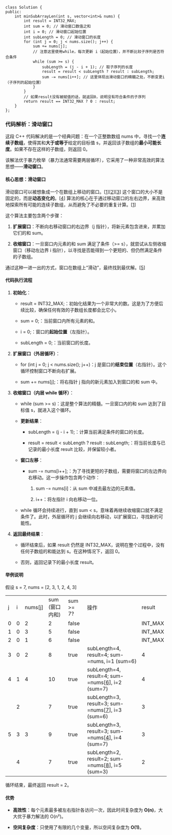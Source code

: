 ```
class Solution {
public:
    int minSubArrayLen(int s, vector<int>& nums) {
        int result = INT32_MAX;
        int sum = 0; // 滑动窗口数值之和
        int i = 0; // 滑动窗口起始位置
        int subLength = 0; // 滑动窗口的长度
        for (int j = 0; j < nums.size(); j++) {
            sum += nums[j];
            // 注意这里使用while，每次更新 i（起始位置），并不断比较子序列是否符合条件
            while (sum >= s) {
                subLength = (j - i + 1); // 取子序列的长度
                result = result < subLength ? result : subLength;
                sum -= nums[i++]; // 这里体现出滑动窗口的精髓之处，不断变更i（子序列的起始位置）
            }
        }
        // 如果result没有被赋值的话，就返回0，说明没有符合条件的子序列
        return result == INT32_MAX ? 0 : result;
    }
};
```

### 代码解析：滑动窗口

这段 C++ 代码解决的是一个经典问题：在一个正整数数组 nums 中，寻找一个**连续子数组**，使得其和**大于或等于**给定的目标值 s，并返回该子数组的**最小可能长度**。如果不存在这样的子数组，则返回 0。

该解法优于暴力枚举（暴力法通常需要两层循环），它采用了一种非常高效的算法思想——**滑动窗口**。

#### 核心思想：滑动窗口

滑动窗口可以被想象成一个在数组上移动的窗口。[[1](https://www.google.com/url?sa=E&q=https%3A%2F%2Fvertexaisearch.cloud.google.com%2Fgrounding-api-redirect%2FAUZIYQE8yWVybYhrKe4WBdMH87yDJx0E6rMo5WQDdcGreXD5E8pUIHfiOEaRGI8qAMVUoaEdELF_MsYwUtG60dG2D8V50PHhwXnolAnA1IHcrD2_hWmLS-E0szcUmEi1XNjwsN1p3P2izmj8tjKQjYg4PVCCZIuAzLZN)][[2](https://www.google.com/url?sa=E&q=https%3A%2F%2Fvertexaisearch.cloud.google.com%2Fgrounding-api-redirect%2FAUZIYQEn-Px3wq2LtRiv7LOzsnO6daqFKA1Ldzzvp2ciwsJJuuUiCyqxheVh-LqyEaCVOnF5KZlBQiw2tAH4qCbF0f4g05v82zdy5Oa7KoY4mph53QLs4FN_-iA4Ih7Xqbv8PzP8HiBldu0EWOR_VSTAXGq43eMCbp0%3D)][[3](https://www.google.com/url?sa=E&q=https%3A%2F%2Fvertexaisearch.cloud.google.com%2Fgrounding-api-redirect%2FAUZIYQFbg8ljPpkR8o5a8EUhe7q5soguarlAt6zN8kpqf5gKB60OlfDEF5x1OaKdNIfxjedu0nfdwJQfXF4e9RRn8goBEaboXVIGXnQnyakKv-rjgzBrLNSM4_IDgBtZ70jBRrAzpE6pZA%3D%3D)] 这个窗口的大小不是固定的，而是**动态变化的**。[[4](https://www.google.com/url?sa=E&q=https%3A%2F%2Fvertexaisearch.cloud.google.com%2Fgrounding-api-redirect%2FAUZIYQFsfZNtBTBlT-pLLFb42hcr2wyH1mzrwNCHYdpamGmUmIi7DuKnFa4JZ1VRIcVi4CD4cFXsdRqiODUD_Wwd5Zv2jQdfdVKjHl4PycXuOTxacmMaieQywfAmsItZC6V8Pn24iBFbRC8oELvPmf0PaYWbE0F002PLDdfG0CfkeHvXpi8zXo1AxQoZ-UN3)] 算法的核心在于通过移动窗口的左右边界，来高效地探索所有可能的连续子数组，从而避免了不必要的重复计算。[[1](https://www.google.com/url?sa=E&q=https%3A%2F%2Fvertexaisearch.cloud.google.com%2Fgrounding-api-redirect%2FAUZIYQE8yWVybYhrKe4WBdMH87yDJx0E6rMo5WQDdcGreXD5E8pUIHfiOEaRGI8qAMVUoaEdELF_MsYwUtG60dG2D8V50PHhwXnolAnA1IHcrD2_hWmLS-E0szcUmEi1XNjwsN1p3P2izmj8tjKQjYg4PVCCZIuAzLZN)]

这个算法主要包含两个步骤：

1. **扩展窗口**：不断向右移动窗口的右边界（j 指针），将新元素包含进来，并累加它们的和 sum。
    
2. **收缩窗口**：一旦窗口内元素的和 sum 满足了条件（>= s），就尝试从左侧收缩窗口（移动左边界 i 指针），以寻找是否能得到一个更短的、但仍然满足条件的子数组。
    

通过这种一进一出的方式，窗口在数组上“滑动”，最终找到最优解。[[5](https://www.google.com/url?sa=E&q=https%3A%2F%2Fvertexaisearch.cloud.google.com%2Fgrounding-api-redirect%2FAUZIYQEQ4D_g8f8MRywN0BC4g8fkH1Nglyyt6hpo38NQ5lUSORbac0lX0uakGfm1wrc_UdSeYi7c5wmPiYkXHjf-eujpjo5LIytOVWZCNdVLwgTdTouCC-L0hkjhxzbW03XOnj1r3FaEmQxmi85pUhCbtbOxHU9rjFvm)]

#### 代码执行流程

1. **初始化**：
    
    - result = INT32_MAX;：初始化结果为一个非常大的数。这是为了方便后续比较，确保任何有效的子数组长度都会比它小。
        
    - sum = 0;：当前窗口内所有元素的和。
        
    - i = 0;：窗口的**起始位置**（左指针）。
        
    - subLength = 0;：当前窗口的长度。
        
2. **扩展窗口（外层循环）**：
    
    - for (int j = 0; j < nums.size(); j++)：j 是窗口的**结束位置**（右指针）。这个循环控制窗口不断向右扩展。
        
    - sum += nums[j];：将右指针 j 指向的新元素加入到窗口的和 sum 中。
        
3. **收缩窗口（内层 while 循环）**：
    
    - while (sum >= s)：这是整个算法的精髓。一旦窗口内的和 sum 达到了目标值 s，就进入这个循环。
        
    - **更新结果**：
        
        - subLength = (j - i + 1);：计算当前满足条件的窗口的长度。
            
        - result = result < subLength ? result : subLength;：将当前长度与已记录的最小长度 result 比较，并保留较小者。
            
    - **窗口左移**：
        
        - sum -= nums[i++];：为了寻找更短的子数组，需要将窗口的左边界向右移动。这一步操作包含两个动作：
            
            1. sum -= nums[i]：从 sum 中减去最左边的元素值。
                
            2. i++：将左指针 i 向右移动一位。
                
    - while 循环会持续进行，直到 sum < s，意味着再继续收缩窗口就不满足条件了。此时，外层循环的 j 会继续向右移动，以扩展窗口，寻找新的可能性。
        
4. **返回最终结果**：
    
    - 循环结束后，如果 result 仍然是 INT32_MAX，说明在整个过程中，没有任何子数组的和能达到 s。在这种情况下，返回 0。
        
    - 否则，返回记录下的最小长度 result。
        

#### 举例说明

假设 s = 7, nums = [2, 3, 1, 2, 4, 3]

|   |   |   |   |   |   |   |
|---|---|---|---|---|---|---|
|j|i|nums[j]|sum (窗口内和)|sum >= 7?|操作|result|
|0|0|2|2|false||INT_MAX|
|1|0|3|5|false||INT_MAX|
|2|0|1|6|false||INT_MAX|
|3|0|2|8|true|subLength=4, result=4; sum-=nums, i=1 (sum=6)|4|
|4|1|4|10|true|subLength=4, result=4; sum-=nums[[6](https://www.google.com/url?sa=E&q=https%3A%2F%2Fvertexaisearch.cloud.google.com%2Fgrounding-api-redirect%2FAUZIYQHQohctOIMvk8cMdXdqHWkY8mgg-mwLS--juxP-ZPXiBeRiKRlTIPBTe9h42wW2TTiqSXl83l2xd3ZHhjU8UvRlVqppTU2x9ZFkMvhVG0uCRG5fdL7OlfeJXdnOgWeDQjU2lDff86zg0VxSW-YLznH8Ot8iYg%3D%3D)], i=2 (sum=7)|4|
||2||7|true|subLength=3, result=3; sum-=nums[[7](https://www.google.com/url?sa=E&q=https%3A%2F%2Fvertexaisearch.cloud.google.com%2Fgrounding-api-redirect%2FAUZIYQHW1O94WTYcKLrI6K_DQ33MDH-GANpp-aGoS4J1h3qpbpF67fNI-MaflYAsypOsT3llKVMYEoqeG-hYVTmIK4ZIpu_6Q5rkiuCjbZGiLdP15i0ajPfvjIf_mPZMJ2WSQVkUYRnwQn9tGoV3nwEvBJSSXGFMHU1X)], i=3 (sum=6)|3|
|5|3|3|9|true|subLength=3, result=3; sum-=nums[[4](https://www.google.com/url?sa=E&q=https%3A%2F%2Fvertexaisearch.cloud.google.com%2Fgrounding-api-redirect%2FAUZIYQFsfZNtBTBlT-pLLFb42hcr2wyH1mzrwNCHYdpamGmUmIi7DuKnFa4JZ1VRIcVi4CD4cFXsdRqiODUD_Wwd5Zv2jQdfdVKjHl4PycXuOTxacmMaieQywfAmsItZC6V8Pn24iBFbRC8oELvPmf0PaYWbE0F002PLDdfG0CfkeHvXpi8zXo1AxQoZ-UN3)], i=4 (sum=7)|3|
||4||7|true|subLength=2, result=2; sum-=nums[[8](https://www.google.com/url?sa=E&q=https%3A%2F%2Fvertexaisearch.cloud.google.com%2Fgrounding-api-redirect%2FAUZIYQFRAuNIVbfZ_NxiEJDhBZ6AENH8a6yB2B1BAX_O46A50TdetwwhVR_GmF6ULbtw_5r4thPMtGWNdaSMoaOiD81h_8-BUgI05ctycU0QBlWoNx-nNdEHuX2lx8viHJ2BQ9lEZwlzUkV1gONtdeciFfSom1HGC8DfLDPBKafBl8KsruQktElJOT73pI9vNeJSZfuI9Fhbge-WBB8u5U-QUeMDyW4QvMbt)], i=5 (sum=3)|2|

循环结束，最终返回 result = 2。

#### 优势

- **高效性**：每个元素最多被左右指针各访问一次，因此时间复杂度为 **O(n)**，大大优于暴力解法的 O(n²)。
    
- **空间复杂度**：只使用了有限的几个变量，所以空间复杂度为 **O(1)**。
